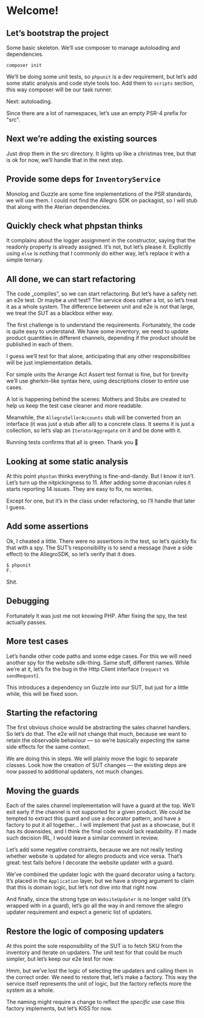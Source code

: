 # Welcome!

## Let’s bootstrap the project

Some basic skeleton. We’ll use composer to manage autoloading and dependencies.

```
composer init
```

We’ll be doing some unit tests, so `phpunit` is a dev requirement, but let’s add
some static analysis and code style tools too. Add them to `scripts` section,
this way composer will be our task runner. 

Next: autoloading.

Since there are a lot of namespaces, let’s use an empty PSR-4 prefix for "src".

## Next we’re adding the existing sources

Just drop them in the src directory. It lights up like a christmas tree, but
that is ok for now, we’ll handle that in the next step.

## Provide some deps for `InventoryService`

Monolog and Guzzle are some fine implementations of the PSR standards, we will
use them. I could not find the Allegro SDK on packagist, so I will stub that
along with the Aterian dependencies.

## Quickly check what phpstan thinks

It complains about the logger assignment in the constructor, saying that the
readonly property is already assigned. It’s not, but let’s please it. Explicitly
using `else` is nothing that I commonly do either way, let’s replace it with
a simple ternary.

## All done, we can start refactoring

The code „compiles”, so we can start refactoring. But let’s have a safety net:
an e2e test. Or maybe a unit test? The service does rather a lot, so let’s treat
it as a whole system. The difference between unit and e2e is not that large, we
treat the SUT as a blackbox either way.

The first challenge is to understand the requirements. Fortunately, the code is
quite easy to understand. We have some inventory, we need to update product
quantities in different channels, depending if the product should be published
in each of them.

I guess we’ll test for that alone, anticipating that any other responsibilities
will be just implementation details.

For simple units the Arrange Act Assert test format is fine, but for brevity
we’ll use gherkin-like syntax here, using descriptions closer to entire use
cases. 

A lot is happening behind the scenes: Mothers and Stubs are created to help us
keep the test case cleaner and more readable.

Meanwhile, the `AllegroSellerAccounts` stub will be converted from an interface
(it was just a stub after all) to a concrete class. It seems it is just 
a collection, so let’s slap an `IteratorAggregate` on it and be done with it.

Running tests confirms that all is green. Thank you 🙇

## Looking at some static analysis

At this point `phpstan` thinks everything is fine-and-dandy. 
But I know it isn’t. Let’s turn up the nitpickingness to 11.
After adding some draconian rules it starts reporting 14 issues.
They are easy to fix, no worries.

Except for one, but it’s in the class under refactoring, 
so I’ll handle that later I guess.

## Add some assertions

Ok, I cheated a little. There were no assertions in the test, so let’s quickly
fix that with a spy. The SUT’s responsibility is to send a message (have a side
effect) to the AllegroSDK, so let’s verify that it does.

```
$ phpunit
F.
```

Shit. 

## Debugging

Fortunately it was just me not knowing PHP. After fixing the spy, the test
actually passes. 

## More test cases

Let’s handle other code paths and some edge cases. For this we will need another
spy for the website sdk-thing. Same stuff, different names. While we’re at it, 
let’s fix the bug in the Http Client interface (`request` vs `sendRequest`).

This introduces a dependency on Guzzle into our SUT, but just for a little 
while, this will be fixed soon.

## Starting the refactoring

The first obvious choice would be abstracting the sales channel handlers. 
So let’s do that. The e2e will not change that much, because we want to retain
the observable behaviour — so we’re basically expecting the same side effects
for the same context.

We are doing this in steps. We will plainly move the logic to separate classes. 
Look how the creation of SUT changes — the existing deps are now passed to
additional updaters, not much changes.

## Moving the guards

Each of the sales channel implementation will have a guard at the top.
We’ll exit early if the channel is not supported for a given product. We could
be tempted to extract this guard and use a decorator pattern, and have a factory
to put it all together… I will implement that just as a showcase, but it has its
downsides, and I think the final code would lack readability. If I made such 
decision IRL, I would leave a similar comment in review.

Let’s add some negative constraints, because we are not really testing whether 
website is updated for allegro products and vice versa. That’s great: test fails
before I decorate the website updater with a guard.

We’ve combined the updater logic with the guard decorator using a factory. It’s
placed in the `Application` layer, but we have a strong argument to claim that 
this is domain logic, but let’s not dive into that right now.

And finally, since the strong type on `WebsiteUpdater` is no longer valid 
(it’s wrapped with in a guard), let’s go all the way in and remove the allegro
updater requirement and expect a generic list of updaters.

## Restore the logic of composing updaters

At this point the sole responsibility of the SUT is to fetch SKU from the 
inventory and iterate on updaters. The unit test for that could be much simpler,
but let’s keep our e2e test for now.

Hmm, but we’ve lost the logic of selecting the updaters and calling them in the 
correct order. We need to restore that, let’s make a factory. This way the 
service itself represents the unit of logic, but the factory reflects more the
system as a whole.

The naming might require a change to reflect the *specific* use case this
factory implements, but let’s KISS for now.
